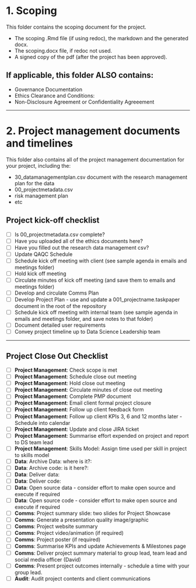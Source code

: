# 1. Scoping

This folder contains the scoping document for the project.

- The scoping .Rmd file (if using redoc), the markdown and the generated docx. 
- The scoping.docx file, if redoc not used.
- A signed copy of the pdf (after the project has been approved).

## If applicable, this folder ALSO contains:

- Governance Documentation
- Ethics Clearance and Conditions:
- Non-Disclosure Agreement or Confidentiality Agreeement


***

# 2. Project management documents and timelines

This folder also contains all of the project management documentation for your project, including the:

- 30_datamanagementplan.csv document with the research management plan for the data
- 00_projectmetadata.csv
- risk management plan
- etc

## Project kick-off checklist

- [ ] Is 00_projectmetadata.csv complete?
- [ ] Have you uploaded all of the ethics documents here?
- [ ] Have you filled out the research data management csv?
- [ ] Update QAQC Schedule
- [ ] Schedule kick off meeting with client (see sample agenda in emails and meetings folder)
- [ ] Hold kick off meeting
- [ ] Circulate minutes of kick off meeting (and save them to  emails and meetings folder)
- [ ] Develop and circulate Comms Plan
- [ ] Develop Project Plan - use and update a 001_projectname.taskpaper document in the root of the repository
- [ ] Schedule kick off meeting with internal team (see sample agenda in emails and meetings folder, and save notes to that folder)
- [ ] Document detailed user requirements
- [ ] Convey project timeline up to Data Science Leadership team

***

## Project Close Out Checklist 
- [ ] **Project Management**: Check scope is met
- [ ] **Project Management**: Schedule close out meeting
- [ ] **Project Management**: Hold close out meeting
- [ ] **Project Management**: Circulate minutes of close out meeting
- [ ] **Project Management**: Complete PMP document
- [ ] **Project Management**: Email client formal project closure
- [ ] **Project Management**: Follow up client feedback form
- [ ] **Project Management**: Follow up client KPIs 3, 6 and 12 months later - Schedule into calendar
- [ ] **Project Management**: Update and close JIRA ticket
- [ ] **Project Management**: Summarise effort expended on project and report to DS team lead
- [ ] **Project Management**: Skills Model: Assign time used per skill in project to skills model
- [ ] **Data**: Archive Data: where is it?: 
- [ ] **Data**: Archive code: is it here?:
- [ ] **Data**: Deliver data: 
- [ ] **Data**: Deliver code:
- [ ] **Data**: Open source data - consider effort to make open source and execute if required
- [ ] **Data**: Open source code - consider effort to make open source and execute if required
- [ ] **Comms**: Project summary slide: two slides for Project Showcase
- [ ] **Comms**: Generate a presentation quality image/graphic
- [ ] **Comms**: Project website summary
- [ ] **Comms**: Project video/animation (if required) 
- [ ] **Comms**: Project poster (if required)
- [ ] **Comms**: Summarise KPIs and update Achievements & Milestones page
- [ ] **Comms**: Deliver project summary material to group lead, team lead and social media officer (David)
- [ ] **Comms**: Present project outcomes internally - schedule a time with your group lead.
- [ ] **Audit**: Audit project contents and client communications
